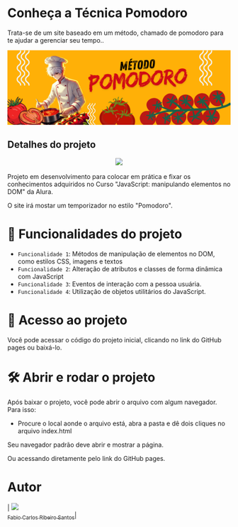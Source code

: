 # Conheça a Técnica Pomodoro
Trata-se de um site baseado em um método, chamado de pomodoro para te ajudar a gerenciar seu tempo..

![](https://github.com/facarlos90/pomodoro/blob/main/capa.png)

## Detalhes do projeto

<p align="center">
<img src="http://img.shields.io/static/v1?label=STATUS&message=EM%20DESENVOLVIMENTO&color=GREEN&style=for-the-badge"/>
</p>

Projeto em desenvolvimento para colocar em prática e fixar os conhecimentos adquiridos no Curso "JavaScript: manipulando elementos no DOM" da Alura. 

O site irá mostar um temporizador no estilo "Pomodoro".

# :hammer: Funcionalidades do projeto

- `Funcionalidade 1`: Métodos de manipulação de elementos no DOM, como estilos CSS, imagens e textos
- `Funcionalidade 2`: Alteração de atributos e classes de forma dinâmica com JavaScript
- `Funcionalidade 3`: Eventos de interação com a pessoa usuária.
- `Funcionalidade 4`: Utilização de objetos utilitários do JavaScript.

# 📁 Acesso ao projeto

Você pode acessar o código do projeto inicial, clicando no link do GitHub pages ou baixá-lo.

# 🛠️ Abrir e rodar o projeto

Após baixar o projeto, você pode abrir o arquivo com algum navegador. Para isso:
  * Procure o local aonde o arquivo está, abra a pasta e dê dois cliques no arquivo index.html

Seu navegador padrão deve abrir e mostrar a página.

Ou acessando diretamente pelo link do GitHub pages.

# Autor

| [<img src="https://avatars.githubusercontent.com/u/126310044?v=4" width=115><br><sub>Fabio Carlos Ribeiro Santos</sub>](https://github.com/facarlos90)|
